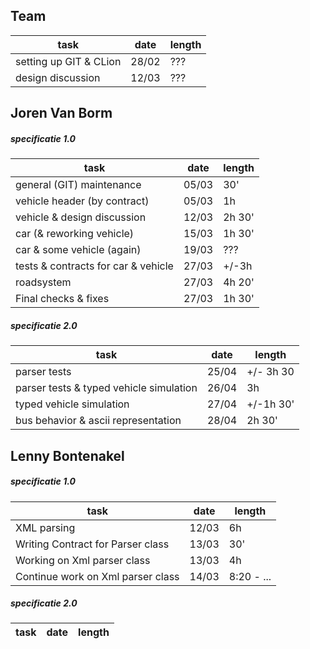 Team
---
| task | date | length |
|---|---|---|
| setting up GIT & CLion | 28/02 |???|
| design discussion | 12/03 | ??? |


Joren Van Borm
---
##### specificatie 1.0
| task | date | length |
|---|---|---|
| general (GIT) maintenance | 05/03 | 30' |
| vehicle header (by contract) | 05/03 | 1h |
| vehicle & design discussion | 12/03 | 2h 30' |
| car (& reworking vehicle) | 15/03 | 1h 30' |
| car & some vehicle (again) | 19/03 | ??? |
| tests & contracts for car & vehicle | 27/03 | +/-3h |
| roadsystem | 27/03 | 4h 20' |
| Final checks & fixes | 27/03 | 1h 30' |

##### specificatie 2.0
| task | date | length |
|---|---|---|
| parser tests | 25/04 | +/- 3h 30 |
| parser tests & typed vehicle simulation | 26/04 | 3h |
| typed vehicle simulation | 27/04 | +/-1h 30' |
| bus behavior & ascii representation | 28/04 | 2h 30' |

Lenny Bontenakel
---
##### specificatie 1.0
| task | date | length |
|---|---|---|
| XML parsing | 12/03 | 6h |
| Writing Contract for Parser class   | 13/03 | 30' |
| Working on Xml parser class | 13/03 | 4h |
| Continue work on Xml parser class | 14/03 | 8:20 - ... |

##### specificatie 2.0
| task | date | length |
|---|---|---|
